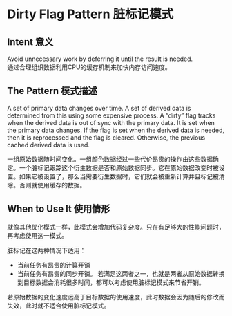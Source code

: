 # Dirty Flag Pattern 脏标记模式

## Intent 意义

Avoid unnecessary work by deferring it until the result is needed.
<br>
通过合理组织数据利用CPU的缓存机制来加快内存访问速度。



## The Pattern 模式描述

A set of primary data changes over time. A set of derived data is determined from this using some expensive process. A “dirty” flag tracks when the derived data is out of sync with the primary data. It is set when the primary data changes. If the flag is set when the derived data is needed, then it is reprocessed and the flag is cleared. Otherwise, the previous cached derived data is used.

一组原始数据随时间变化。一组颜色数据经过一些代价昂贵的操作由这些数据确定。一个脏标记跟踪这个衍生数据是否和原始数据同步。它在原始数据改变时被设置。如果它被设置了，那么当需要衍生数据时，它们就会被重新计算并且标记被清除。否则就使用缓存的数据。





## When to Use It 使用情形

就像其他优化模式一样，此模式会增加代码复杂度。只在有足够大的性能问题时，再考虑使用这一模式。

脏标记在这两种情况下适用：
- 当前任务有昂贵的计算开销
- 当前任务有昂贵的同步开销。
若满足这两者之一，也就是两者从原始数据转换到目标数据会消耗很多时间，都可以考虑使用脏标记模式来节省开销。

若原始数据的变化速度远高于目标数据的使用速度，此时数据会因为随后的修改而失效，此时就不适合使用脏标记模式。

